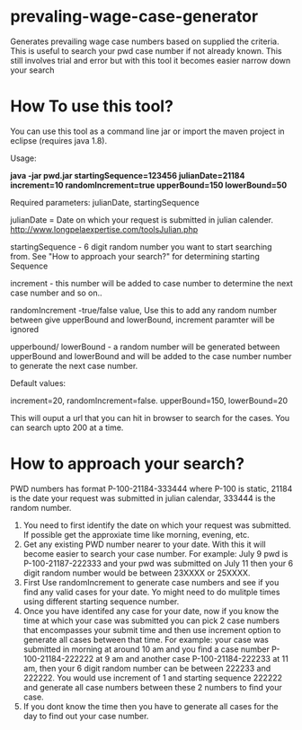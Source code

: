 # prevaling-wage-case-generator
Generates prevailing wage case numbers based on supplied the criteria. This is useful to search your pwd case number if not already known. This still involves trial and error but with this tool it becomes easier narrow down your search

# How To use this tool?
You can use this tool as a command line jar or  import the maven project in eclipse (requires java 1.8).

Usage: 

**java -jar pwd.jar startingSequence=123456 julianDate=21184 increment=10 randomIncrement=true upperBound=150 lowerBound=50**

Required parameters:  julianDate, startingSequence

julianDate =  Date on which your request is submitted in julian calender.  http://www.longpelaexpertise.com/toolsJulian.php

startingSequence -  6 digit random number you want to start searching from. See "How to approach your search?" for determining starting Sequence

increment -  this number will be added to case number to determine the next case number and so on..

randomIncrement -true/false value,   Use this to add any random number between give upperBound and lowerBound, increment paramter will be ignored

upperbound/ lowerBound -  a random number will be generated between upperBound and lowerBound and will be added to the case number number to generate the next case number.


Default values:

  increment=20,
  randomIncrement=false.
  upperBound=150,
  lowerBound=20
  
  This will ouput a url that you can hit in browser to search for the cases. You can search upto 200 at a time.
  
  # How to approach your search?
  
  PWD numbers has format P-100-21184-333444 where P-100 is static,  21184 is the date your request was submitted in julian calendar, 333444 is the random number.
  1. You need to first identify the date on which your request was submitted. If possible get the approxiate time like morning, evening, etc.
  2. Get any existing PWD number nearer to your date. With this it will become easier to search your case number. For example: July 9 pwd is P-100-21187-222333 and your pwd was submitted on July 11 then your 6 digit random number would be between 23XXXX or 25XXXX.  
  3. First Use randomIncrement to generate case numbers and see if you find any valid cases for your date. Yo might need to do mulitple times using different starting sequence number.
  4. Once you have identifed any case for your date, now if you know the time at which your case was submitted you can pick 2 case numbers that encompasses your submit time and then use increment option to generate all cases between that time. For example:  your case was submitted in morning at around 10 am and you find a case number P-100-21184-222222 at 9 am and another case P-100-21184-222233 at 11 am, then your 6 digit random number can be between 222233 and 222222. You would use increment of 1 and starting sequence 222222 and generate all case numbers between these 2 numbers to find your case.
  5. If you dont know the time then you have to generate all cases for the day to find out your case number.
  
  
